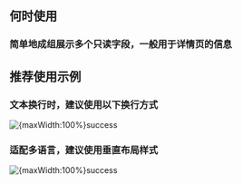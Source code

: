 ## 何时使用

### 简单地成组展示多个只读字段，一般用于详情页的信息

## 推荐使用示例

### 文本换行时，建议使用以下换行方式

![{maxWidth:100%}success](001)

### 适配多语言，建议使用垂直布局样式

![{maxWidth:100%}success](002)
